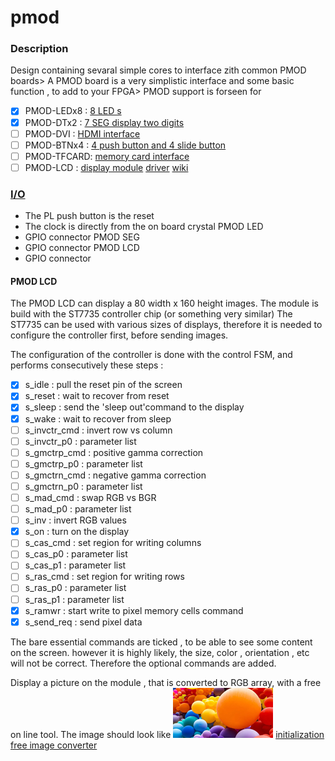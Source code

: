 # pmod

### Description
Design containing sevaral simple cores to interface zith common PMOD boards>
A PMOD board is a very simplistic interface and some basic function , to add to your FPGA>
PMOD support is forseen for
- [x] PMOD-LEDx8 : [8 LED s](https://wiki.sipeed.com/hardware/en/tang/tang-PMOD/FPGA_PMOD.html#PMOD_LEDx8)
- [x] PMOD-DTx2  : [7 SEG display two digits](https://wiki.sipeed.com/hardware/en/tang/tang-PMOD/FPGA_PMOD.html#PMOD_DTx2)
- [ ] PMOD-DVI   : [HDMI interface](https://wiki.sipeed.com/hardware/en/tang/tang-PMOD/FPGA_PMOD.html#PMOD_DVI)
- [ ] PMOD-BTNx4 : [4 push button and 4 slide button](https://wiki.sipeed.com/hardware/en/tang/tang-PMOD/FPGA_PMOD.html#PMOD_BTN4%2B4)
- [ ] PMOD-TFCARD: [memory card interface](https://wiki.sipeed.com/hardware/en/tang/tang-PMOD/FPGA_PMOD.html#PMOD_TF-CARD)
- [ ] PMOD-LCD   : [display module](https://www.tindie.com/products/johnnywu/pmod-lcd-096-expansion-board/)
 [driver](https://files.waveshare.com/upload/e/e2/ST7735S_V1.1_20111121.pdf)
 [wiki](https://www.waveshare.com/wiki/0.96inch_LCD_Module)

### [I/O](constraints)
- The PL push button is the reset
- The clock is directly from the on board crystal
PMOD LED
- GPIO connector
PMOD SEG
- GPIO connector
PMOD LCD
- GPIO connector


#### PMOD LCD
The PMOD LCD can display a 80 width x 160 height images.
The module is build with the ST7735 controller chip (or something very similar)
The ST7735 can be used with various sizes of displays, therefore it is needed to configure the controller first, before sending images.

The configuration of the controller is done with the control FSM, and performs consecutively these steps :
- [x] s_idle : pull the reset pin of the screen
- [x] s_reset : wait to recover from reset
- [x] s_sleep : send the 'sleep out'command to the display
- [x] s_wake : wait to recover from sleep
- [ ] s_invctr_cmd : invert row vs column
- [ ] s_invctr_p0 : parameter list
- [ ] s_gmctrp_cmd : positive gamma correction
- [ ] s_gmctrp_p0 : parameter list
- [ ] s_gmctrn_cmd : negative gamma correction
- [ ] s_gmctrn_p0 : parameter list
- [ ] s_mad_cmd : swap RGB vs BGR
- [ ] s_mad_p0 : parameter list
- [ ] s_inv : invert RGB values
- [x] s_on : turn on the display
- [ ] s_cas_cmd : set region for writing columns
- [ ] s_cas_p0 : parameter list
- [ ] s_cas_p1 : parameter list
- [ ] s_ras_cmd : set region for writing rows
- [ ] s_ras_p0 : parameter list
- [ ] s_ras_p1 : parameter list
- [x] s_ramwr : start write to pixel memory cells command
- [x] s_send_req : send pixel data

The bare essential commands are ticked , to be able to see some content on the screen.
however it is highly likely, the size, color , orientation , etc will not be correct.
Therefore the optional commands are added.

Display a picture on the module , that is converted to RGB array, with a free on line tool.
The image should look like
![color](img/color.bmp)
[initialization](http://w8bh.net/avr/AvrTFT.pdf)
[free image converter](https://onlinetools.com/image/convert-image-to-rgb-values)
